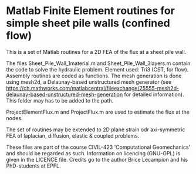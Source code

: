 #   Matlab Finite Element routines for simple sheet pile walls (confined flow)

This is a set of Matlab routines for a 2D FEA of the flux at a sheet pile wall.

The files Sheet_Pile_Wall_1material.m and Sheet_Pile_Wall_3layers.m contain the code to solve the hydraulic problem.
Element used: Tri3 (CST, for flow).
Assembly routines are coded as functions.
The mesh generation is done using mesh2d, a Delaunay-based unstructured mesh generator (see https://ch.mathworks.com/matlabcentral/fileexchange/25555-mesh2d-delaunay-based-unstructured-mesh-generation for detailed information). This folder may has to be added to the path.

ProjectElementFlux.m and ProjectFlux.m are used to estimate the flux at the nodes.

The set of routines may be extended to 2D plane strain odr axi-symmetric FEA of laplacian, diffusion, elastic & coupled problems.

These files are part of the course CIVIL-423 'Computational Geomechanics' and should be regarded as such. Information on licencing (GNU-GPL) is given in the LICENCE file. Credits go to the author Brice Lecampion and his PhD-students at EPFL.


